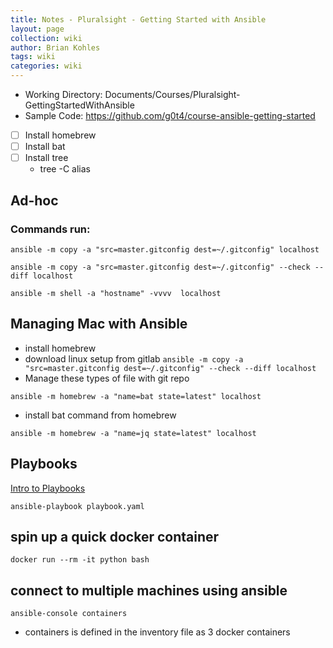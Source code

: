 ```yaml
---
title: Notes - Pluralsight - Getting Started with Ansible
layout: page
collection: wiki
author: Brian Kohles
tags: wiki 
categories: wiki
---
```


- Working Directory: Documents/Courses/Pluralsight-GettingStartedWithAnsible
- Sample Code: https://github.com/g0t4/course-ansible-getting-started

- [ ] Install homebrew
- [ ] Install bat
- [ ] Install tree
  - tree -C alias

## Ad-hoc
### Commands run:
`ansible -m copy -a "src=master.gitconfig dest=~/.gitconfig" localhost`

`ansible -m copy -a "src=master.gitconfig dest=~/.gitconfig" --check --diff localhost`

`ansible -m shell -a "hostname" -vvvv  localhost`



## Managing Mac with Ansible
- install homebrew
- download linux setup from gitlab
`ansible -m copy -a "src=master.gitconfig dest=~/.gitconfig" --check --diff localhost`
- Manage these types of file with git repo

`ansible -m homebrew -a "name=bat state=latest" localhost`
- install bat command from homebrew

`ansible -m homebrew -a "name=jq state=latest" localhost`

## Playbooks
[Intro to Playbooks](https://docs.ansible.com/ansible/latest/user_guide/playbooks_intro.html)

`ansible-playbook playbook.yaml`


## spin up a quick docker container
`docker run --rm -it python bash`

## connect to multiple machines using ansible
`ansible-console containers`
- containers is defined in the inventory file as 3 docker containers
